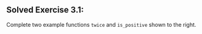 ## Solved Exercise 3.1:

Complete two example functions `twice` and `is_positive` shown to the right.